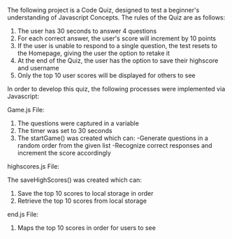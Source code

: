 The following project is a Code Quiz, designed to test a beginner's understanding of Javascript Concepts. The rules of the Quiz are as follows:

 1. The user has 30 seconds to answer 4 questions
 2.  For each correct answer, the user's score will increment by 10 points
 3.  If the user is unable to respond to a single question, the test resets to the Homepage, giving the user the option to retake it
 4.  At the end of the Quiz, the user has the option to save their highscore and username
 5.  Only the top 10 user scores will be displayed for others to see

In order to develop this quiz, the following processes were implemented via Javascript:

Game.js File:
1. The questions were captured in a variable
2. The timer was set to 30 seconds
3. The startGame() was created which can: 
   -Generate questions in a random order from the given list
   -Recognize correct responses and increment the score accordingly 

highscores.js File:

The saveHighScores() was created which can:
1. Save the top 10 scores to local storage in order
2. Retrieve the top 10 scores from local storage 

end.js File:

1. Maps the top 10 scores in order for users to see
